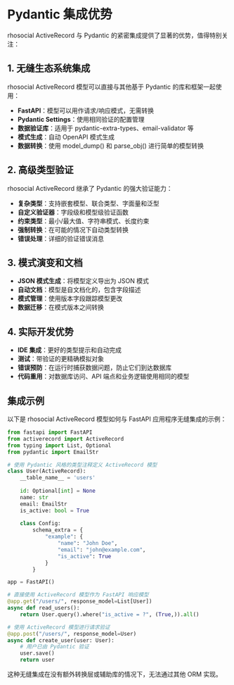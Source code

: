# Pydantic 集成优势

rhosocial ActiveRecord 与 Pydantic 的紧密集成提供了显著的优势，值得特别关注：

## 1. 无缝生态系统集成

rhosocial ActiveRecord 模型可以直接与其他基于 Pydantic 的库和框架一起使用：

- **FastAPI**：模型可以用作请求/响应模式，无需转换
- **Pydantic Settings**：使用相同验证的配置管理
- **数据验证库**：适用于 pydantic-extra-types、email-validator 等
- **模式生成**：自动 OpenAPI 模式生成
- **数据转换**：使用 model_dump() 和 parse_obj() 进行简单的模型转换

## 2. 高级类型验证

rhosocial ActiveRecord 继承了 Pydantic 的强大验证能力：

- **复杂类型**：支持嵌套模型、联合类型、字面量和泛型
- **自定义验证器**：字段级和模型级验证函数
- **约束类型**：最小/最大值、字符串模式、长度约束
- **强制转换**：在可能的情况下自动类型转换
- **错误处理**：详细的验证错误消息

## 3. 模式演变和文档

- **JSON 模式生成**：将模型定义导出为 JSON 模式
- **自动文档**：模型是自文档化的，包含字段描述
- **模式管理**：使用版本字段跟踪模型更改
- **数据迁移**：在模式版本之间转换

## 4. 实际开发优势

- **IDE 集成**：更好的类型提示和自动完成
- **测试**：带验证的更精确模拟对象
- **错误预防**：在运行时捕获数据问题，防止它们到达数据库
- **代码重用**：对数据库访问、API 端点和业务逻辑使用相同的模型

## 集成示例

以下是 rhosocial ActiveRecord 模型如何与 FastAPI 应用程序无缝集成的示例：

```python
from fastapi import FastAPI
from activerecord import ActiveRecord
from typing import List, Optional
from pydantic import EmailStr

# 使用 Pydantic 风格的类型注释定义 ActiveRecord 模型
class User(ActiveRecord):
    __table_name__ = 'users'
    
    id: Optional[int] = None
    name: str
    email: EmailStr
    is_active: bool = True
    
    class Config:
        schema_extra = {
            "example": {
                "name": "John Doe",
                "email": "john@example.com",
                "is_active": True
            }
        }

app = FastAPI()

# 直接使用 ActiveRecord 模型作为 FastAPI 响应模型
@app.get("/users/", response_model=List[User])
async def read_users():
    return User.query().where("is_active = ?", (True,)).all()

# 使用 ActiveRecord 模型进行请求验证
@app.post("/users/", response_model=User)
async def create_user(user: User):
    # 用户已由 Pydantic 验证
    user.save()
    return user
```

这种无缝集成在没有额外转换层或辅助库的情况下，无法通过其他 ORM 实现。